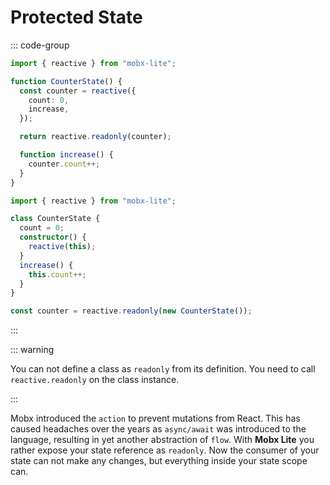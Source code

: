 # Protected State

::: code-group

```ts [Functional]
import { reactive } from "mobx-lite";

function CounterState() {
  const counter = reactive({
    count: 0,
    increase,
  });

  return reactive.readonly(counter);

  function increase() {
    counter.count++;
  }
}
```

```ts [Object Oriented]
import { reactive } from "mobx-lite";

class CounterState {
  count = 0;
  constructor() {
    reactive(this);
  }
  increase() {
    this.count++;
  }
}

const counter = reactive.readonly(new CounterState());
```

:::

::: warning

You can not define a class as `readonly` from its definition. You need to call `reactive.readonly` on the class instance.

:::

Mobx introduced the `action` to prevent mutations from React. This has caused headaches over the years as `async/await` was introduced to the language, resulting in yet another abstraction of `flow`. With **Mobx Lite** you rather expose your state reference as `readonly`. Now the consumer of your state can not make any changes, but everything inside your state scope can.
